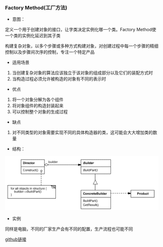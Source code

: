 ### Factory Method(工厂方法)

+ 意图：

定义一个用于创建对象的接口，让字类决定实例化哪一个类。Factory Method使一个类的实例化延迟到其子类

构建复杂对象，以多个步骤或多种方式构建对象，对创建过程中每一个步骤的精细控制以及步骤间次序的控制，专注一个特定产品

+ 适用场景

1. 当创建复杂对象的算法应该独立于该对象的组成部分以及它们的装配方式时
2. 当构造过程必须允许被构造的对象有不同的表示时

+ 优点

1. 将一个对象分解为各个组件
2. 将对象组件的构造封装起来
3. 可以控制整个对象的生成过程

+ 缺点

1. 对不同类型的对象需要实现不同的具体构造器的类，这可能会大大增加类的数量

+ 结构：

<img src="img/Builder.png" />

+ 实例

同样是电脑，不同的厂家生产会有不同的配置，生产流程也可能不同

[github链接](https://github.com/shiyangqin/Qinsy/tree/master/design_patterns/Builder_Pattern)
 